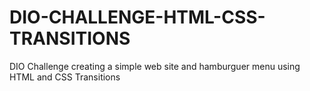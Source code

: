 # DIO-CHALLENGE-HTML-CSS-TRANSITIONS
DIO Challenge creating a simple web site and hamburguer menu using HTML and CSS Transitions
